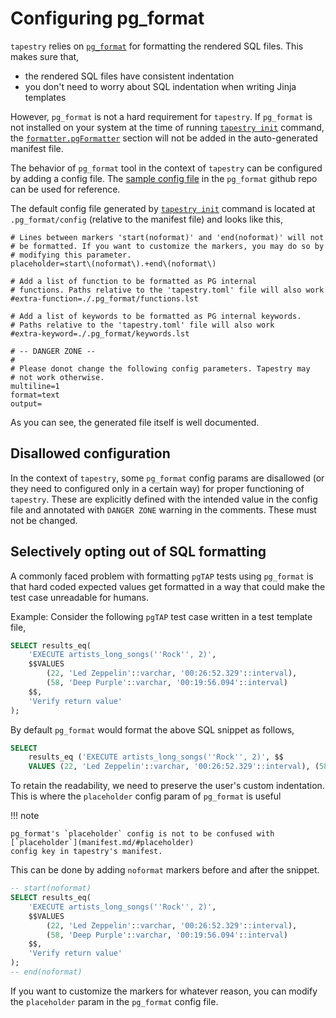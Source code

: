 # Configuring pg_format

`tapestry` relies on [`pg_format`]() for formatting the rendered SQL
files. This makes sure that,

* the rendered SQL files have consistent indentation
* you don't need to worry about SQL indentation when writing Jinja
  templates

However, `pg_format` is not a hard requirement for `tapestry`. If
`pg_format` is not installed on your system at the time of running
[`tapestry init`](todo) command, the
[`formatter.pgFormatter`](manifest.md/#formatterpgformatter) section
will not be added in the auto-generated manifest file.

The behavior of `pg_format` tool in the context of `tapestry` can be
configured by adding a config file. The [sample config
file](https://github.com/darold/pgFormatter/blob/master/doc/pg_format.conf.sample)
in the `pg_format` github repo can be used for reference.

The default config file generated by [`tapestry init`](todo) command
is located at `.pg_format/config` (relative to the manifest file) and
looks like this,

```config
# Lines between markers 'start(noformat)' and 'end(noformat)' will not
# be formatted. If you want to customize the markers, you may do so by
# modifying this parameter.
placeholder=start\(noformat\).+end\(noformat\)

# Add a list of function to be formatted as PG internal
# functions. Paths relative to the 'tapestry.toml' file will also work
#extra-function=./.pg_format/functions.lst

# Add a list of keywords to be formatted as PG internal keywords.
# Paths relative to the 'tapestry.toml' file will also work
#extra-keyword=./.pg_format/keywords.lst

# -- DANGER ZONE --
#
# Please donot change the following config parameters. Tapestry may
# not work otherwise.
multiline=1
format=text
output=
```

As you can see, the generated file itself is well documented.

## Disallowed configuration

In the context of `tapestry`, some `pg_format` config params are
disallowed (or they need to configured only in a certain way) for
proper functioning of `tapestry`. These are explicitly defined with
the intended value in the config file and annotated with `DANGER ZONE`
warning in the comments. These must not be changed.

## Selectively opting out of SQL formatting

A commonly faced problem with formatting `pgTAP` tests using
`pg_format` is that hard coded expected values get formatted in a way
that could make the test case unreadable for humans.

Example: Consider the following `pgTAP` test case written in a test
template file,

```sql
SELECT results_eq(
    'EXECUTE artists_long_songs(''Rock'', 2)',
    $$VALUES
        (22, 'Led Zeppelin'::varchar, '00:26:52.329'::interval),
        (58, 'Deep Purple'::varchar, '00:19:56.094'::interval)
    $$,
    'Verify return value'
);
```

By default `pg_format` would format the above SQL snippet as follows,

```sql
SELECT
    results_eq ('EXECUTE artists_long_songs(''Rock'', 2)', $$
    VALUES (22, 'Led Zeppelin'::varchar, '00:26:52.329'::interval), (58, 'Deep Purple'::varchar, '00:19:56.094'::interval) $$, 'Verify return value');
```

To retain the readability, we need to preserve the user's custom
indentation. This is where the `placeholder` config param of
`pg_format` is useful

!!! note

    pg_format's `placeholder` config is not to be confused with [`placeholder`](manifest.md/#placeholder)
    config key in tapestry's manifest.

This can be done by adding `noformat` markers before and after the
snippet.

```sql
-- start(noformat)
SELECT results_eq(
    'EXECUTE artists_long_songs(''Rock'', 2)',
    $$VALUES
        (22, 'Led Zeppelin'::varchar, '00:26:52.329'::interval),
        (58, 'Deep Purple'::varchar, '00:19:56.094'::interval)
    $$,
    'Verify return value'
);
-- end(noformat)
```

If you want to customize the markers for whatever reason, you can
modify the `placeholder` param in the `pg_format` config file.
